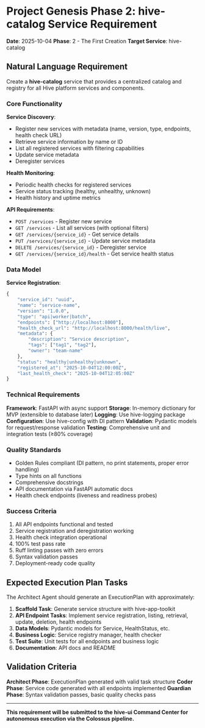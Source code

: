 # Project Genesis Phase 2: hive-catalog Service Requirement

**Date**: 2025-10-04
**Phase**: 2 - The First Creation
**Target Service**: hive-catalog

## Natural Language Requirement

Create a **hive-catalog** service that provides a centralized catalog and registry for all Hive platform services and components.

### Core Functionality

**Service Discovery**:
- Register new services with metadata (name, version, type, endpoints, health check URL)
- Retrieve service information by name or ID
- List all registered services with filtering capabilities
- Update service metadata
- Deregister services

**Health Monitoring**:
- Periodic health checks for registered services
- Service status tracking (healthy, unhealthy, unknown)
- Health history and uptime metrics

**API Requirements**:
- `POST /services` - Register new service
- `GET /services` - List all services (with optional filters)
- `GET /services/{service_id}` - Get service details
- `PUT /services/{service_id}` - Update service metadata
- `DELETE /services/{service_id}` - Deregister service
- `GET /services/{service_id}/health` - Get service health status

### Data Model

**Service Registration**:
```python
{
    "service_id": "uuid",
    "name": "service-name",
    "version": "1.0.0",
    "type": "api|worker|batch",
    "endpoints": ["http://localhost:8000"],
    "health_check_url": "http://localhost:8000/health/live",
    "metadata": {
        "description": "Service description",
        "tags": ["tag1", "tag2"],
        "owner": "team-name"
    },
    "status": "healthy|unhealthy|unknown",
    "registered_at": "2025-10-04T12:00:00Z",
    "last_health_check": "2025-10-04T12:05:00Z"
}
```

### Technical Requirements

**Framework**: FastAPI with async support
**Storage**: In-memory dictionary for MVP (extensible to database later)
**Logging**: Use hive-logging package
**Configuration**: Use hive-config with DI pattern
**Validation**: Pydantic models for request/response validation
**Testing**: Comprehensive unit and integration tests (≥80% coverage)

### Quality Standards

- Golden Rules compliant (DI pattern, no print statements, proper error handling)
- Type hints on all functions
- Comprehensive docstrings
- API documentation via FastAPI automatic docs
- Health check endpoints (liveness and readiness probes)

### Success Criteria

1. All API endpoints functional and tested
2. Service registration and deregistration working
3. Health check integration operational
4. 100% test pass rate
5. Ruff linting passes with zero errors
6. Syntax validation passes
7. Deployment-ready code quality

## Expected Execution Plan Tasks

The Architect Agent should generate an ExecutionPlan with approximately:
1. **Scaffold Task**: Generate service structure with hive-app-toolkit
2. **API Endpoint Tasks**: Implement service registration, listing, retrieval, update, deletion, health endpoints
3. **Data Models**: Pydantic models for Service, HealthStatus, etc.
4. **Business Logic**: Service registry manager, health checker
5. **Test Suite**: Unit tests for all endpoints and business logic
6. **Documentation**: API docs and README

## Validation Criteria

**Architect Phase**: ExecutionPlan generated with valid task structure
**Coder Phase**: Service code generated with all endpoints implemented
**Guardian Phase**: Syntax validation passes, basic quality checks pass

---

**This requirement will be submitted to the hive-ui Command Center for autonomous execution via the Colossus pipeline.**
